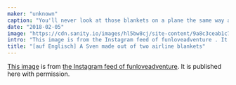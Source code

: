 ```yaml
---
maker: "unknown"
caption: "You'll never look at those blankets on a plane the same way again."
date: "2018-02-05"
image: "https://cdn.sanity.io/images/hl5bw8cj/site-content/9a8c3ceab1c7e91e3a6740fe34e73e8abec95acd-1080x1080.jpg"
intro: "This image is from the Instagram feed of funloveadventure . It is published here with permission."
title: "[auf Englisch] A Sven made out of two airline blankets"
---
```



[This image](https://www.instagram.com/p/BeKLaPfhGbU/) is from [the Instagram feed of funloveadventure](https://www.instagram.com/funloveadventure/). It is published here with permission.

